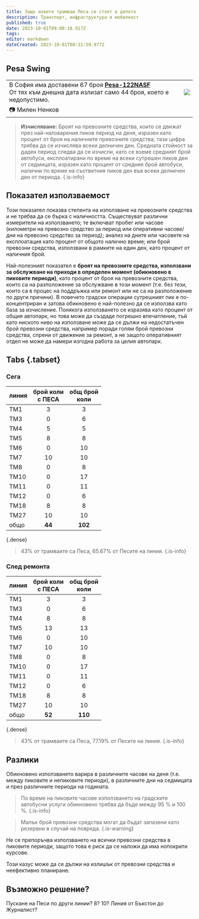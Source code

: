 ```yaml
---
title: Защо новите трамваи Песа си стоят в депото
description: Транспорт, инфраструктура и мобилност
published: true
date: 2023-10-01T09:00:18.917Z
tags: 
editor: markdown
dateCreated: 2023-10-01T08:31:59.977Z
---
```


## Pesa Swing

<div class="table-responsive"><table style="width:100%"><tr>
<td>В София има доставени 67 броя <a href="/bg/public-transport/fleet-list/2013-Pesa-122NASF"><b>Pesa-122NASF</b></a><br>От тях към днешна дата излизат само 44 броя, което е недопустимо.</td>
<td><img src="https://drive.google.com/uc?id=15i-Ymy1xsN1G3UrV6Vckpa0WXZr1JRiu"></td></tr>
  <td colspan=2 >📷 <a href=""><b></b></a> Милен Ненков</td></table></div>
  
> **Изчисляване:** Броят на превозните средства, които се движат през най-натоварения пиков период на деня, изразен като процент от броя на наличните превозните средства; тази цифра трябва да се изчислява всеки делничен ден. Средната стойност за даден период следва да се изчисли, като се вземе средният брой автобуси, експлоатирани по време на всеки сутрешен пиков ден от седмицата, изразен като процент от средния брой автобуси, налични по време на съответния пиков ден във всеки делничен ден от периода.
{.is-info}

  
## Показател използваемост

Този показател показва степента на използване на превозните средства и не трябва да се бърка с наличността. Съществуват различни измерители на използването; те включват пробег или часове (километри на превозно средство за период или оперативни часове/дни на превозно средство за период); анализ на дните или часовете на експлоатация като процент от общото налично време; или брой превозни средства, използвани в рамките на един ден, като процент от наличния брой.

Най-полезният показател е **броят на превозните средства, използвани за обслужване на приходи в определен момент (обикновено в пиковите периоди)**, като процент от броя на превозните средства, които са на разположение за обслужване в този момент (т.е. без тези, които са в процес на поддръжка или ремонт или не са на разположение по други причини). В повечето градски операции сутрешният пик е по-концентриран и затова обикновено е най-полезно да се използва като база за изчисление. Понякога използването се изразява като процент от общия автопарк, но това може да създаде погрешно впечатление, тъй като ниското ниво на използване може да се дължи на недостатъчен брой превозни средства, например поради голям брой превозни средства, спрени от движение за ремонт, а не защото оперативният отдел не може да намери изгодна работа за целия автопарк.


## Tabs {.tabset}

### Сега 

| линия     | брой коли<br>с ПЕСА | общ брой<br> коли         | 
|------|:------:|:---------:|
|  ТМ1 |    3   |     3     |
|  ТМ3 |    0   |     6     |
|  ТМ4 |    5   |     5     |
|  ТМ5 |    8   |     8     |
|  ТМ6 |    0   |     10    |
|  ТМ7 |   10   |     10    |
|  ТМ8 |    0   |     8     |
| ТМ10 |    0   |     17    |
| ТМ11 |    0   |     11    |
| ТМ12 |    0   |     6     |
| ТМ18 |    8   |     8     |
| ТМ27 |   10   |     10    |
| общо |   **44**   |    **102**    |
{.dense}

> 43% от трамваите са Песа, 65.67% от Песите на линия.
{.is-info}


### След ремонта 
| линия     | брой коли<br>с ПЕСА | общ брой<br> коли         | 
|------|:------:|:---------:|
|  ТМ1 |    3   |     3     |
|  ТМ3 |    0   |     6     |
|  ТМ4 |    8   |     8     |
|  ТМ5 |    13  |    13     |
|  ТМ6 |    0   |     10    |
|  ТМ7 |   10   |     10    |
|  ТМ8 |    0   |     8     |
| ТМ10 |    0   |     17    |
| ТМ11 |    0   |     11    |
| ТМ12 |    0   |     6     |
| ТМ18 |    8   |     8     |
| ТМ27 |   10   |     10    |
| общо |   **52**   |    **110**    |
{.dense}

> 43% от трамваите са Песа, 77.19% от Песите на линия.
{.is-info}

## Разлики
Обикновено използването варира в различните часове на деня (т.е. между пиковите и непиковите периоди), в различните дни на седмицата и през различните периоди на годината. 

> По време на пиковите часове използването на градските автобусни услуги обикновено трябва да бъде между 95 % и 100 %. 
{.is-info}


> Малък брой превозни средства могат да бъдат запазени като резервни в случай на повреда.
{.is-warning}


Не се препоръчва използването на всички превозни средства в пиковите периоди, защото това е риск да се наложи да има нопокрити курсове.

Този казус може да се дължи на излишък от превозни средства и неефективно планиране.

## Възможно решение?

Пускане на Песи по други линии? 8? 10? Линия от Бъкстон до Журналист?
